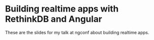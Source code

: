 # Building realtime apps with RethinkDB and Angular

These are the slides for my talk at ngconf about building realtime apps.

